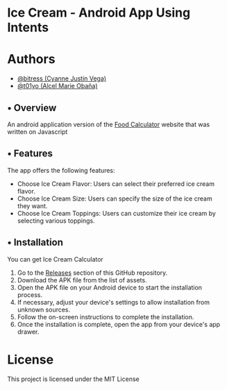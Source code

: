 # Ice Cream - Android App Using Intents

# Authors
- [@bitress (Cyanne Justin Vega)](https://www.github.com/bitress)
- [@t01yo (Alcel Marie Obaña)](https://github.com/t01yo)

## • Overview
An android application version of the [Food Calculator](https://github.com/bitress/advanced-web-development-front-end-1) website that was written on Javascript

## • Features
The app offers the following features:
- Choose Ice Cream Flavor: Users can select their preferred ice cream flavor.
- Choose Ice Cream Size: Users can specify the size of the ice cream they want.
- Choose Ice Cream Toppings: Users can customize their ice cream by selecting various toppings.

## • Installation
You can get Ice Cream Calculator

1. Go to the [Releases](https://github.com/bitress/ice-cream-calculator-android/releases/tag/v1.5) section of this GitHub repository.
3. Download the APK file from the list of assets.
4. Open the APK file on your Android device to start the installation process.
5. If necessary, adjust your device's settings to allow installation from unknown sources.
6. Follow the on-screen instructions to complete the installation.
7. Once the installation is complete, open the app from your device's app drawer.

# License
This project is licensed under the MIT License
